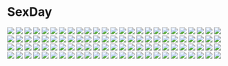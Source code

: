 # SexDay
![](https://konachan.com/image/923dcf1810449f31206c2277c8de39b0/Konachan.com%20-%2062859%20blush%20brown_eyes%20brown_hair%20close%20flowers%20food%20original%20sayori%20short_hair.jpg)
![](https://konachan.com/image/3cff02162d124bb47c665d5218d86f47/Konachan.com%20-%2073138%202girls%20blonde_hair%20blue_hair%20bones%20boots%20bunny%20collar%20cross%20dark%20dress%20eyepatch%20hat%20red_eyes%20short_hair%20thighhighs%20touhou%20vampire%20wings.jpg)
![](https://konachan.com/image/2f16ff40220dda6a836a53dd01b2ceef/Konachan.com%20-%20240890%20animal_ears%20aqua_eyes%20blush%20catgirl%20dress%20final_fantasy%20final_fantasy_xiv%20flowers%20gray_hair%20maid%20miqo%27te%20short_hair%20signed%20tail%20yana_mori.jpg)
![](https://konachan.com/jpeg/41e4e64c455a966b26cd78ddc5521e9c/Konachan.com%20-%2079324%20angel_beats%21%20blue_hair%20long_hair%20red_eyes%20scarf%20school_uniform%20shiina%20skirt%20weapon.jpg)
![](https://konachan.com/image/400dca239b1e39a4b9b29902476f9252/Konachan.com%20-%209863%20angel%20blonde_hair%20blue_eyes%20braids%20breasts%20cleavage%20feathers%20iizuki_tasuku%20long_hair%20messe-sanoh%20pointed_ears%20staff%20thighhighs%20underwear%20wings.jpg)
![](https://konachan.com/image/9d71f9b163a1490635d955b6a32bb469/Konachan.com%20-%20225979%202girls%20beach%20bikini%20black_hair%20blue_eyes%20breasts%20cleavage%20clouds%20long_hair%20navel%20purple_eyes%20red_hair%20rias_gremory%20scan%20swimsuit%20underboob%20water.jpg)
![](https://konachan.com/image/9a5217df9d32fc8fa9eb65dc1d282661/Konachan.com%20-%2028429%20alice_parade%20censored%20futarimeno_alice%20game_cg%20inemuri_yamane%20sex%20unisonshift.jpg)
![](https://konachan.com/image/004bada71c3a2b2515cac31c86d2a42a/Konachan.com%20-%207109%20gagraphic%20logo%20watermark%20zankuro.jpg)
![](https://konachan.com/jpeg/c48731b2e61039f2f388f9babf2cdc6b/Konachan.com%20-%20290504%20aqua_eyes%20building%20city%20cropped%20fireworks%20haribote_%28tarao%29%20headphones%20japanese_clothes%20long_hair%20mask%20nakano_miku%20night%20red_hair%20waifu2x%20yukata.jpg)
![](https://konachan.com/image/5e389238e5a28e96f06d0d5097c0a72d/Konachan.com%20-%20175011%20black_eyes%20black_hair%20flowers_%28game%29%20innocent_grey%20kousaka_mayuri%20school_uniform%20sugina_miki.jpg)
![](https://konachan.com/image/96fc7d486f6ed8719170da887782442d/Konachan.com%20-%20119484%20animal_ears%20black_hair%20brown_hair%20catgirl%20hirasawa_yui%20kirisawa_saki%20k-on%21%20nakano_azusa%20school_uniform%20tail.jpg)
![](https://konachan.com/image/3ab83ea761c22b0abf7c628d298cf68b/Konachan.com%20-%2025412%20katahane%20tagme.jpg)
![](https://konachan.com/image/9fc3609d1184c71878c188d1ec6b0147/Konachan.com%20-%2076703%20angel_beats%21%20otonashi_yuzuru%20winter.jpg)
![](https://konachan.com/image/1cf6eebb278d7231d20b150c987fed60/Konachan.com%20-%20129695%20landscape%20rainbow%20scenic%20sumashi.jpg)
![](https://konachan.com/image/b7d420da9dd2c926fef1f861bc6f6190/Konachan.com%20-%20108974%20bed%20black_hair%20blue_eyes%20kamisama_no_memo_chou%20kishida_mel%20long_hair%20open_shirt%20pajamas%20shionji_yuuko%20teddy_bear%20thighhighs%20zettai_ryouiki.jpg)
![](https://konachan.com/image/87c041dd26159f1ecc353a8d225e457c/Konachan.com%20-%20108583%202girls%20ass%20barefoot%20ekaterina_kurae%20katsuragi_hana%20megami%20nopan%20nude%20panties%20scan%20seikon_no_qwaser%20topless%20tsuchiya_kei%20underwear.jpg)
![](https://konachan.com/image/70fd4677dc35895eec85489742dce86d/Konachan.com%20-%20302021%20bell%20black_eyes%20black_hair%20breasts%20cleavage%20fate_grand_order%20fate_%28series%29%20headdress%20heart%20idolmaster%20kk_%28aky2374%29%20otokura_yuuki%20parody%20see_through.jpg)
![](https://konachan.com/jpeg/bc721c37132c6b68e7a4b299b634392e/Konachan.com%20-%20117090%202girls%20black_hair%20blush%20breast_grab%20breasts%20c%3Adrive%20censored%20game_cg%20kazamidori%20kotowari%20long_hair%20nipples%20nude%20thighhighs%20yuigahama_yuki.jpg)
![](https://konachan.com/image/186d255685ed91c2f1f9401716133e67/Konachan.com%20-%2099522%20aqua_hair%20hatsune_miku%20oimari%20petals%20twintails%20vocaloid.jpg)
![](https://konachan.com/jpeg/1399c0c5e237e3ee35bc12c7664c7901/Konachan.com%20-%20289427%20animal%20bird%20black_hair%20breasts%20cleavage%20dress%20green_eyes%20keepout%20long_hair%20original%20pink_eyes%20pink_hair%20ribbons%20short_hair%20skirt%20skirt_lift%20thighhighs.jpg)
![](https://konachan.com/image/60568f2a2bf61d62c5f30f3e46c2be43/Konachan.com%20-%20267936%20breasts%20celestia_%28wlop%29%20cleavage%20couch%20dark%20dress%20fan%20ghostblade%20gray_hair%20logo%20necklace%20no_bra%20pointed_ears%20realistic%20tiara%20watermark%20wlop.jpg)
![](https://konachan.com/image/8174c1c1e68bd80849184cd3ec38b6bd/Konachan.com%20-%20189316%202girls%20black_hair%20brown_eyes%20building%20gensou_kuro_usagi%20kneehighs%20nishikino_maki%20paper%20ponytail%20red_hair%20school_uniform%20skirt%20twintails%20yazawa_nico.jpg)
![](https://konachan.com/image/06ac4c883b15009c7e0ed342489f4d06/Konachan.com%20-%2031462%20blue_eyes%20blush%20censored%20cum%20favorite%20game_cg%20happy_margaret%21%20kokonoka%20pussy%20spread_legs.jpg)
![](https://konachan.com/image/18117377eb136d886ce527b2ddfa70c7/Konachan.com%20-%20238103%20mclelun%20nobody%20original%20scenic%20shade%20sky%20tree%20watermark.jpg)
![](https://konachan.com/image/1c317083432f53b6cb6e678c1a59dfd8/Konachan.com%20-%2063966%20breasts%20censored%20cum%20favorite%20game_cg%20hoshizora_no_memoria%20nipples%20nude%20orange_eyes%20ototsu_yume%20panties%20penis%20sex%20shida_kazuhiro%20underwear%20white_hair.jpg)
![](https://konachan.com/image/5272fc41589f6a7f1b97885475bf52c8/Konachan.com%20-%2016091%20bunnygirl%20doggirl%20miyashiro_karin%20shinjou_izumi%20suigetsu%20thighhighs.jpg)
![](https://konachan.com/image/527f9a89b03487bc3b8b51d50927b9ca/Konachan.com%20-%20194960%20aqua_hair%20black_hair%20blush%20bra%20breasts%20green_eyes%20kick%20kyodairobo%20loli%20long_hair%20male%20nipples%20panties%20short_hair%20thighhighs%20topless%20underwear.jpg)
![](https://konachan.com/image/95103591d9140dd079d37fdb00b5402b/Konachan.com%20-%20148973%20cherry_blossoms%20flowers%20inubashiri_momiji%20nekominase%20touhou%20weapon%20white_hair%20wolfgirl%20yellow_eyes.jpg)
![](https://konachan.com/image/f4b8ac45cbcf90fdff37ae7bb8321ab2/Konachan.com%20-%20298784%20aeolian_%28wlop%29%20barefoot%20black_hair%20braids%20ghostblade%20headdress%20long_hair%20ponytail%20wlop.jpg)
![](https://konachan.com/image/5df8dd770439d98b54c8bf53b5d1edd7/Konachan.com%20-%2037558%20karakuri_chachamaru%20mahou_sensei_negima%20panties%20thighhighs%20underwear%20vector.jpg)
![](https://konachan.com/image/c6f257160ee31616c7d111bda2806bf3/Konachan.com%20-%20232485%20barefoot%20bikini%20blonde_hair%20blush%20cameltoe%20green_eyes%20h_kasei%20lusamine_%28pokemon%29%20navel%20pokemon%20sideboob%20swimsuit%20underboob%20white.jpg)
![](https://konachan.com/image/788fcfe1fe3c39a2fd17319fd22b2289/Konachan.com%20-%2092544%20gun%20kino%20kino_no_tabi%20weapon.jpg)
![](https://konachan.com/jpeg/d94981b7662cbbe56d2b0f0fc3c9ff01/Konachan.com%20-%20173568%20ass%20ball%20beach%20bikini%20bow%20breasts%20brown_eyes%20brown_hair%20cleavage%20clouds%20flowers%20food%20ice_cream%20long_hair%20navel%20original%20short_hair%20swimsuit%20white%20wink.jpg)
![](https://konachan.com/image/cb5edb56a01bdc85f1dd878014d9e783/Konachan.com%20-%2020635%20christmas%20galaxy_angel%20milfeulle_sakuraba%20mint_blancmanche%20nomad%20vanilla_h.jpg)
![](https://konachan.com/image/7398d5d222c8a513671eaac4122cbb7a/Konachan.com%20-%20303105%20aili_%28aliceandoz%29%20alice_margatroid%20blonde_hair%20book%20dress%20headband%20short_hair%20touhou.jpg)
![](https://konachan.com/image/eedc3f1cd9caa3ca638d116b52903f05/Konachan.com%20-%20183012%20animal%20black_eyes%20black_hair%20collar%20fang%20hiroyuki_takahashi%20knife%20original%20robot%20translation_request.jpg)
![](https://konachan.com/jpeg/4d4defe157c18bc795b1677a9edd7481/Konachan.com%20-%20131733%20%26_sora_no_mukou_de_sakimasu_you_ni%20akatsuki-works%20game_cg%20honoue_maki%20saeki_hokuto.jpg)
![](https://konachan.com/image/00d0036a9d286da129b6ad61982d68ba/Konachan.com%20-%20171716%20aizawa_inori%20animal%20anthropomorphism%20cat%20internet_explorer%20logo%20microsoft%20short_hair%20waha_%28artist%29.jpg)
![](https://konachan.com/image/201942cce8b279cf6be7c80239832b71/Konachan.com%20-%20139366%202girls%20demon%20koakuma%20open_shirt%20patchouli_knowledge%20purple_hair%20red_hair%20sleeping%20touhou%20yukimi_dango.jpg)
![](https://konachan.com/jpeg/cd682177334816bded86d5a0cb7ab4af/Konachan.com%20-%20299213%20blue_eyes%20blue_hair%20breasts%20cleavage%20dress%20gradient%20league_of_legends%20long_hair%20sarang_s2%20sona_buvelle%20stars%20twintails%20wink.jpg)
![](https://konachan.com/image/119a66d99ccc62d8f63bcb32635eac9e/Konachan.com%20-%20103119%20close%20hatsune_miku%20tears%20vocaloid%20white.jpg)
![](https://konachan.com/image/11fc80a3e12f2a1fdcbbabf5f17227b3/Konachan.com%20-%20282125%20clouds%20daystar%20isurugi_futaba%20motorcycle%20petals%20pink_hair%20purple_eyes%20short_hair%20shoujo_kageki_revue_starlight%20sky.jpg)
![](https://konachan.com/image/1a0bbb62800f2bd4b75c123a55470ff0/Konachan.com%20-%2019413%20akashi_yuuna%20izumi_ako%20mahou_sensei_negima%20okochi_akira%20sasaki_makie%20tatsumiya_mana.jpg)
![](https://konachan.com/image/ff91de45fc06666046631c84ae48e238/Konachan.com%20-%2079096%20asahina_mikuru%20godees%20monochrome%20nagato_yuki%20suzumiya_haruhi_no_yuutsu.jpg)
![](https://konachan.com/jpeg/34de0b7e050a466750bd15259a8a173b/Konachan.com%20-%20295298%20ass%20cameltoe%20close%20fate_grand_order%20fate_%28series%29%20foxgirl%20group%20original%20panties%20sikijou77o%20skirt%20tail%20tamamo_no_mae_%28fate%29%20underwear%20upskirt.jpg)
![](https://konachan.com/jpeg/851085c55aae95a213cb7f3cf3364031/Konachan.com%20-%20155611%20brown_eyes%20brown_hair%20glasses%20habara_%28danshi_koukousei%29%20kuroneko_%28carmentic%29%20nichijou%20parody%20petals%20school_uniform%20short_hair%20skirt%20twintails.jpg)
![](https://konachan.com/image/ee2b8088f28c908e0983d9d8a3ab7c1c/Konachan.com%20-%20256959%20bodysuit%20brown_eyes%20brown_hair%20short_hair%20soonsanghong%20tagme%20weapon.jpg)
![](https://konachan.com/image/632f4f92e12dd70d5991fa94e3ebe1b6/Konachan.com%20-%20173200%20aqua_eyes%20aqua_hair%20hatsune_miku%20long_hair%20nanamiya%20skirt%20thighhighs%20tie%20twintails%20vocaloid%20zettai_ryouiki.jpg)
![](https://konachan.com/image/457c990cdd362fb86eb664fa75a3be9f/Konachan.com%20-%2082779%20blonde_hair%20blue_eyes%20book%20bow%20clouds%20doll%20dress%20headband%20rokuwata_tomoe%20shanghai_doll%20short_hair%20sky%20stars%20sunset%20touhou%20watermark%20wristwear.jpg)
![](https://konachan.com/jpeg/b870c406e09a15d9f586659f78bfe03e/Konachan.com%20-%20133911%202girls%20blush%20breasts%20cafe_sourire%20cropped%20cuffs_%28studio%29%20eretto%20green_eyes%20mizushima_kasumi%20natsume_eri%20nipples%20nude%20pink_hair%20shower%20towel%20wet%20wink.jpg)
![](https://konachan.com/jpeg/cf2772b70b313a4dfe08a43e88f76e54/Konachan.com%20-%20219407%20bed%20breasts%20condom%20ether_core%20nipples%20original%20pussy%20uncensored.jpg)
![](https://konachan.com/image/7caf99566a7012615ade33d1785862c7/Konachan.com%20-%20193052%20animal_ears%20bell%20blonde_hair%20blue_eyes%20bondage%20christmas%20gloves%20hat%20kaiyi%20original%20pantyhose%20ribbons%20short_hair%20skintight%20thighhighs%20tree.jpg)
![](https://konachan.com/jpeg/4f4df864eabc3070eb27b31d3ff0df5a/Konachan.com%20-%20244534%20akabeisoft3%20akizora_momiji%20anus%20black_hair%20blush%20breasts%20censored%20cum%20game_cg%20long_hair%20male%20nipples%20nude%20penis%20pussy%20sex%20short_hair%20spread_legs%20wet.jpg)
![](https://konachan.com/image/30e28563a16427345b5b0195db31ca9c/Konachan.com%20-%20199829%202girls%20blonde_hair%20blue_eyes%20blue_hair%20choker%20cross%20dress%20flowers%20hat%20instrument%20lolita_fashion%20long_hair%20miemia%20original%20petals%20red_eyes%20rose.jpg)
![](https://konachan.com/image/933bc29acde6700f0d707295550fef5d/Konachan.com%20-%20285389%20dress%20gray_hair%20green_eyes%20hat%20long_hair%20moemoe3345%20original%20pantyhose%20tree.jpg)
![](https://konachan.com/jpeg/3fe74b8a7b45865440b29a5bfd815404/Konachan.com%20-%20188593%20beach%20brown_hair%20loli%20original%20school_swimsuit%20swimsuit%20takoyaki_%28roast%29.jpg)
![](https://konachan.com/jpeg/b16ae81fd4c2d68c80234471097ef35b/Konachan.com%20-%20196564%20animal%20blonde_hair%20blue_eyes%20bow%20cat%20hat%20kaenbyou_rin%20kneehighs%20komeiji_koishi%20skirt%20touhou%20uu_uu_zan.jpg)
![](https://konachan.com/image/ff3a165c7e417b654d0424591a4d66b8/Konachan.com%20-%2017047%20air_gear%20wanijima_agito%20wanijima_akito.jpg)
![](https://konachan.com/image/565a6dc58a74b6d2123a02724350df2c/Konachan.com%20-%20121905%20apple%20blonde_hair%20blue_eyes%20boots%20brown_eyes%20crown%20flowers%20food%20fruit%20gloves%20long_hair%20marchen%20short_hair%20sound_horizon%20tettere%20thighhighs.jpg)
![](https://konachan.com/jpeg/3c4c4c62dd7ea4b209b432db47c4929c/Konachan.com%20-%2088958%20breasts%20censored%20game_cg%20gray_hair%20itsuki_kirara%20meri_chri%20nipples%20no_bra%20nopan%20orange_eyes%20pussy%20spread_pussy%20tenmaso%20whirlpool.jpg)
![](https://konachan.com/image/6dc23676ba639f203d227e7e2b417fab/Konachan.com%20-%20133661%20asgr%20gun%20hirasawa_yui%20k-on%21%20nakano_azusa%20panties%20skirt%20twintails%20underwear%20weapon.jpg)
![](https://konachan.com/image/b8063299464578a8a060a3fb8c687629/Konachan.com%20-%2012772%20bloomers%20miyafuji_miina%20onegai_twins%20onodera_karen.jpg)
![](https://konachan.com/jpeg/ee807d907d59b1d9909965d7fbfbf7cb/Konachan.com%20-%20223977%20black_hair%20dangmill%20dress%20hibike%21_euphonium%20instrument%20kousaka_reina%20long_hair%20purple_eyes%20ribbons.jpg)
![](https://konachan.com/image/10356c2fc1a9cd597c25f1d8f845252c/Konachan.com%20-%2025137%20archetype_earth%20arcueid_brunestud%20shingetsutan_tsukihime%20type-moon.jpg)
![](https://konachan.com/jpeg/c478d82feac9b80eae06d28d62dbd688/Konachan.com%20-%20299067%202girls%20animal_ears%20azur_lane%20black_hair%20breasts%20catgirl%20cleavage%20dress%20logo%20long_hair%20moon%20nagu%20night%20red_eyes%20sky%20stars%20stockings%20white_hair%20wink.jpg)
![](https://konachan.com/jpeg/8a375db5e342a27b8b1eb51323fc7e9a/Konachan.com%20-%20156843%20animal%20blonde_hair%20clouds%20dress%20long_hair%20mepo_%28raven0%29%20original%20pixiv_fantasia%20short_hair%20sunset%20water%20white_hair.jpg)
![](https://konachan.com/image/1d749945ac5a843da47d2a319c4b61e6/Konachan.com%20-%20100107%20kaname_madoka%20kyuubee%20mahou_shoujo_madoka_magica.jpg)
![](https://konachan.com/image/581e9de6a57e38f5469973a6834cfd96/Konachan.com%20-%20215197%20blonde_hair%20blue_eyes%20blush%20boku_wa_tomodachi_ga_sukunai%20breasts%20kashiwazaki_sena%20long_hair%20nipples%20obiwan%20open_shirt.jpg)
![](https://konachan.com/jpeg/8b23638a456054a6b1b25d016a061ef3/Konachan.com%20-%20294200%202girls%20aqua_eyes%20bikini%20blue_eyes%20braids%20breasts%20chikabo_m%20cleavage%20cropped%20glasses%20necklace%20original%20ponytail%20swimsuit%20waifu2x%20wink%20wristwear.jpg)
![](https://konachan.com/jpeg/86d4cbf3e5b502ecc2e8f23d2b34d744/Konachan.com%20-%20213570%20anceril_sacred%20dress%20flowers%20green_eyes%20long_hair%20mishima_kurone%20original%20scan%20summer_dress%20white_hair.jpg)
![](https://konachan.com/jpeg/7733c0081684a8f61ab1f9f979acaa46/Konachan.com%20-%20211287%202girls%20aurora_%28sekasuku%29%20game_cg%20sekai_wo_sukuu_dake_no_kantan_na_oshigoto%20shain_%28sekasuku%29.jpg)
![](https://konachan.com/image/91973d883c1a7809f59203db4c69e5c2/Konachan.com%20-%20101890%20elpinoy%20erect_nipples%20necklace%20spear%20thighhighs%20weapon.jpg)
![](https://konachan.com/jpeg/c1a261b1fcfdb42462e3883b0d24266f/Konachan.com%20-%20229980%20aqua_eyes%20aqua_hair%20blush%20breasts%20candy%20chocolate%20cleavage%20fire%20gloves%20halloween%20hat%20pantyhose%20pumpkin%20ribbons%20sando%20short_hair%20white%20witch_hat.jpg)
![](https://konachan.com/image/aa0d51eb37685078f8a31d90f3892bae/Konachan.com%20-%20188951%20blonde_hair%20bou_nin%20dress%20forest%20grass%20leaves%20original%20polychromatic%20scenic%20short_hair%20tree.jpg)
![](https://konachan.com/jpeg/c23edcafd3fcd5247d4e237b764e1512/Konachan.com%20-%20113309%20bikini_top%20blonde_hair%20breasts%20cleavage%20flowers%20fujisaki_rei%20hat%20long_hair%20original%20sunflower%20swimsuit.jpg)
![](https://konachan.com/image/418ed9bae45445eccd53061bf2341110/Konachan.com%20-%2076569%20black_eyes%20black_hair%20bow%20cherry_blossoms%20flowers%20hakurei_reimu%20japanese_clothes%20long_hair%20miko%20ribbons%20sky%20touhou.jpg)
![](https://konachan.com/image/6a6a8a7c9d39231280603beebcdc76e1/Konachan.com%20-%20155460%20blush%20breasts%20brown_eyes%20brown_hair%20cum%20honda_mio%20hoodie%20idolmaster%20idolmaster_cinderella_girls%20nipples%20open_shirt%20panties%20sex%20underwear%20yuo0.jpg)
![](https://konachan.com/jpeg/d60738a55aa77cea22534812c2fb762b/Konachan.com%20-%20243985%20black_hair%20clouds%20dress%20gray_hair%20green_eyes%20male%20original%20otton%20purple_hair%20short_hair%20sky%20suit%20tie%20yellow_eyes.jpg)
![](https://konachan.com/image/4395b5ac4335ac8c61a5d0c71cf822ee/Konachan.com%20-%2030152%20itoshiki_nozomu%20monochrome%20sayonara_zetsubou_sensei.jpg)
![](https://konachan.com/image/37d7c7a82f629ce94a0d3647ab832be0/Konachan.com%20-%20142930%20bikini%20blue_hair%20breasts%20original%20red_eyes%20swimsuit.jpg)
![](https://konachan.com/image/275eb41e17094238d12231da44436d1a/Konachan.com%20-%2025973%20iwakura_lain%20serial_experiments_lain.jpg)
![](https://konachan.com/jpeg/8521600106b6f988bb8e4fbc575a8c4c/Konachan.com%20-%20268861%20anthropomorphism%20atago_%28kancolle%29%20blonde_hair%20blush%20breasts%20censored%20cum%20gloves%20kantai_collection%20lolicept%20long_hair%20nipples%20pussy%20sex%20wet.jpg)
![](https://konachan.com/jpeg/74733ae4bcb2b8a57925c6ec9a4c4343/Konachan.com%20-%20172003%20blue_eyes%20braids%20dress%20gray_hair%20izayoi_sakuya%20knife%20maid%20mashiro_aa%20panties%20ribbons%20touhou%20underwear%20upskirt%20weapon.jpg)
![](https://konachan.com/image/ae43a70d46ff65aa0375a6f9e05fc9d8/Konachan.com%20-%20187628%20benisuzume%20black_hair%20blood%20breasts%20cleavage%20nopan%20red_eyes%20short_hair%20sidonia_no_kishi%20stregoicavar.jpg)
![](https://konachan.com/image/d0477b2b3cab4e88b8332b3fc9db7bc1/Konachan.com%20-%20120606%20hakurei_reimu%20japanese_clothes%20miko%20ofuda%20touhou.jpg)
![](https://konachan.com/image/3dc91df3a744204df2383ada71dea145/Konachan.com%20-%20152163%20abe_kanari%20animal%20flowers%20headband%20long_hair%20original%20snake%20thighhighs%20white_hair.jpg)
![](https://konachan.com/image/8604b9a6ab246458a390e34f1160ff5c/Konachan.com%20-%20268753%20building%20clouds%20original%20short_hair%20sho_%28runatic_moon%29%20sky%20yellow_eyes.jpg)
![](https://konachan.com/image/d51dfbb1ce30aa3ba406709d7eab5462/Konachan.com%20-%20168340%20black_hair%20blush%20game_cg%20headband%20kiss%20long_hair%20male%20nitroplus%20school_uniform%20sky%20sone_miyuki%20stars%20tears%20tsuji_santa.jpg)
![](https://konachan.com/jpeg/405b6e23a44075ada1d094d4d0b2b6a7/Konachan.com%20-%20300651%20gloves%20heart%20horns%20instrument%20navel%20original%20pointed_ears%20polychromatic%20ryota_%28ry_o_ta%29%20signed%20white%20wings.jpg)
![](https://konachan.com/image/5943439f35f77981e4edb5b8a3c095b2/Konachan.com%20-%20209552%20cangkong%20gakusen_toshi_asterisk%20long_hair%20male%20pink_hair%20short_hair%20tagme_%28character%29.jpg)
![](https://konachan.com/image/4237fb7cbbce0d50ff3dcb376cafb5a6/Konachan.com%20-%20244919%20anthropomorphism%20aqua_eyes%20blush%20breasts%20cang_se_ye_hua%20gloves%20gray_hair%20military%20panties%20pantyhose%20short_hair%20skirt%20twintails%20underwear%20uniform.jpg)
![](https://konachan.com/jpeg/238b17e0929ae89c832320a77d83122c/Konachan.com%20-%20248494%20animal%20bubbles%20fish%20goroku%20kneehighs%20original%20scenic%20school_uniform%20skirt%20underwater%20water.jpg)
![](https://konachan.com/image/e17e1721206c7e3eff9df8977635beaf/Konachan.com%20-%20178475%20building%20city%20group%20navel%20original%20pointed_ears%20scenic%20short_hair%20shukei%20stairs%20thighhighs%20tree%20water.jpg)
![](https://konachan.com/image/99d89983c140f4721fcc620d5b39dac6/Konachan.com%20-%20214212%20anthropomorphism%20cropped%20gengetsu_chihiro%20hibiki_%28kancolle%29%20kantai_collection.jpg)
![](https://konachan.com/image/66e5f9fdae00cd82a28f8baeff40ffbb/Konachan.com%20-%2092572%20blush%20kantoku%20kurumi_%28kantoku%29%20long_hair%20orange_hair%20original%20purple_eyes%20ribbons%20school_uniform%20skirt%20thighhighs%20third-party_edit%20tie.jpg)
![](https://konachan.com/image/c67dc0ee489b13503dbd0870c873a189/Konachan.com%20-%20124134%20animal%20aqua_hair%20bird%20boots%20bow%20cape%20cat%20crown%20dress%20flowers%20goggles%20gumi%20hat%20leaves%20long_hair%20moon%20pink_hair%20ribbons%20shorts%20stars%20twintails%20vocaloid.jpg)
![](https://konachan.com/image/c252b971b820d48e059cce8c60c7f4bd/Konachan.com%20-%2019294%20gunslinger_girl%20henrietta.jpg)
![](https://konachan.com/image/d3948f947e95aa0ec996620a8aeccfc5/Konachan.com%20-%2072107%20akatsuki_no_kemono%20animal%20animal_ears%20bird%20catboy%20catgirl%20kanzaki_hayato%20kanzaki_miku%20kuroinu%20male%20motorcycle%20tail.jpg)
![](https://konachan.com/jpeg/37084ae5cbd559c8bc5c363008ae1bf8/Konachan.com%20-%20291601%20anal%20breasts%20brown_hair%20cum%20dannex009%20fire_emblem%20gradient%20green_eyes%20long_hair%20nipples%20no_bra%20pantyhose%20penis%20pussy%20pussy_juice%20sex%20uncensored.jpg)
![](https://konachan.com/jpeg/baf5664e045f685afc3b34657ccee7e9/Konachan.com%20-%20194765%20breasts%20ke-ta%20komeiji_satori%20nipples%20nude%20pink_hair%20red_eyes%20scan%20short_hair%20touhou%20wet.jpg)
